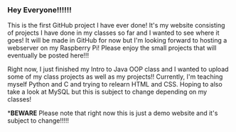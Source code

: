 ### Hey Everyone!!!!!!

This is the first GitHub project I have ever done! It's my website consisting of projects I 
have done in my classes so far and I wanted to see where it goes! It will be made in GitHub for now
but I'm looking forward to hosting a webserver on my Raspberry Pi! Please enjoy the small projects that will
eventually be posted here!!!

Right now, I just finished my Intro to Java OOP class and I wanted to upload some of my class projects as well as my 
projects!! Currently, I'm teaching myself Python and C and trying to relearn HTML and CSS.  Hoping to also take a look at 
MySQL but this is subject to change depending on my classes! 

*******************BEWARE******************
Please note that right now this is just a demo website and it's subject to change!!!!!

<!--
**e-pyo/e-pyo** is a ✨ _special_ ✨ repository because its `README.md` (this file) appears on your GitHub profile.

Here are some ideas to get you started:

- 🔭 I’m currently working on ...
- 🌱 I’m currently learning ...
- 👯 I’m looking to collaborate on ...
- 🤔 I’m looking for help with ...
- 💬 Ask me about ...
- 📫 How to reach me: ...
- 😄 Pronouns: ...
- ⚡ Fun fact: ...
-->
